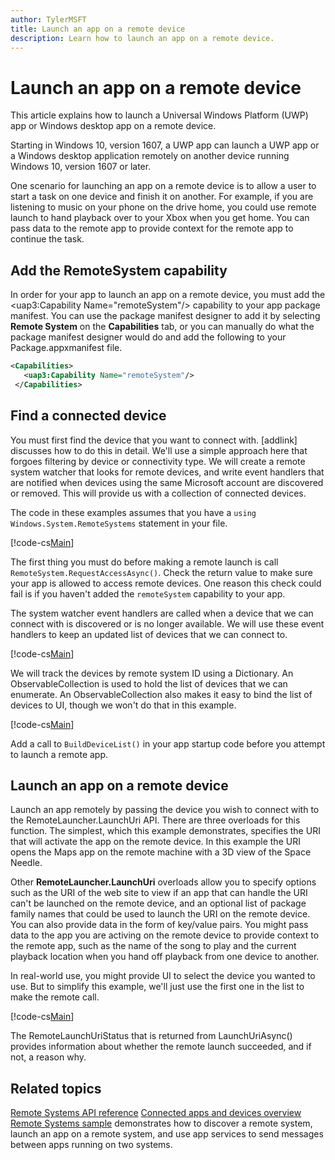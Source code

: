 ```yaml
---
author: TylerMSFT
title: Launch an app on a remote device
description: Learn how to launch an app on a remote device.
---
```


# Launch an app on a remote device

This article explains how to launch a Universal Windows Platform (UWP) app or Windows desktop app on a remote device.

Starting in Windows 10, version 1607, a UWP app can launch a UWP app or a Windows desktop application remotely on another device running Windows 10, version 1607 or later.

One scenario for launching an app on a remote device is to allow a user to start a task on one device and finish it on another. For example, if you are listening to music on your phone on the drive home, you could use remote launch to hand playback over to your Xbox when you get home. You can pass data to the remote app to provide context for the remote app to continue the task.

## Add the RemoteSystem capability

In order for your app to launch an app on a remote device, you must add the <uap3:Capability Name="remoteSystem"/> capability to your app package manifest. You can use the package manifest designer to add it by selecting **Remote System** on the **Capabilities** tab, or you can manually do what the package manifest designer would do and add the following to your Package.appxmanifest file.

``` xml
<Capabilities>
   <uap3:Capability Name="remoteSystem"/>
 </Capabilities>
```
## Find a connected device

You must first find the device that you want to connect with. [addlink] discusses how to do this in detail. We'll use a simple approach here that forgoes filtering by device or connectivity type. We will create a remote system watcher that looks for remote devices, and write event handlers that are notified when devices using the same Microsoft account are discovered or removed. This will provide us with a collection of connected devices.

The code in these examples assumes that you have a `using Windows.System.RemoteSystems` statement in your file.

[!code-cs[Main](./code/RemoteLaunchScenario/MainPage.xaml.cs#SnippetBuildDeviceList)]

The first thing you must do before making a remote launch is call `RemoteSystem.RequestAccessAsync()`. Check the return value to make sure your app is allowed to access remote devices. One reason this check could fail is if you haven't added the `remoteSystem` capability to your app.

The system watcher event handlers are called when a device that we can connect with is discovered or is no longer available. We will use these event handlers to keep an updated list of devices that we can connect to.

[!code-cs[Main](./code/RemoteLaunchScenario/MainPage.xaml.cs#SnippetEventHandlers)]

We will track the devices by remote system ID using a Dictionary. An ObservableCollection is used to hold the list of devices that we can enumerate. An ObservableCollection also makes it easy to bind the list of devices to UI, though we won't do that in this example.

[!code-cs[Main](./code/RemoteLaunchScenario/MainPage.xaml.cs#SnippetMembers)]

Add a call to `BuildDeviceList()` in your app startup code before you attempt to launch a remote app.

## Launch an app on a remote device

Launch an app remotely by passing the device you wish to connect with to the  RemoteLauncher.LaunchUri API.  There are three overloads for this function.  The simplest, which this example demonstrates, specifies the URI that will activate the app on the remote device. In this example the URI opens the Maps app on the remote machine with a 3D view of the Space Needle.

Other **RemoteLauncher.LaunchUri** overloads allow you to specify options such as the URI of the web site to view if an app that can handle the URI can't be launched on the remote device, and an optional list of package family names that could be used to launch the URI on the remote device. You can also provide data in the form of key/value pairs. You might pass data to the app you are activing on the remote device to provide context to the remote app, such as the name of the song to play and the current playback location when you hand off playback from one device to another.

In real-world use, you might provide UI to select the device you wanted to use. But to simplify this example, we'll just use the first one in the list to make the remote call.

[!code-cs[Main](./code/RemoteLaunchScenario/MainPage.xaml.cs#SnippetRemoteUriLaunch)]

The RemoteLaunchUriStatus that is returned from LaunchUriAsync() provides information about whether the remote launch succeeded, and if not, a reason why.

## Related topics

[Remote Systems API reference](https://msdn.microsoft.com/en-us/library/windows/apps/Windows.System.RemoteSystems)    [Connected apps and devices overview](connected-apps-and-devices.md)  
[Remote Systems sample](https://github.com/Microsoft/Windows-universal-samples/tree/dev/Samples/RemoteSystems ) demonstrates how to discover a remote system, launch an app on a remote system, and use app services to send messages between apps running on two systems.
